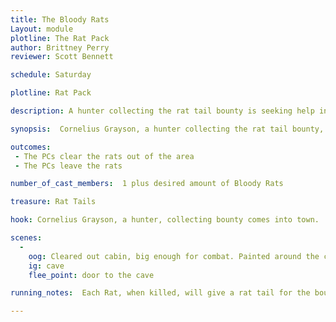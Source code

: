 ```yaml
---
title: The Bloody Rats
Layout: module
plotline: The Rat Pack
author: Brittney Perry
reviewer: Scott Bennett

schedule: Saturday

plotline: Rat Pack

description: A hunter collecting the rat tail bounty is seeking help in clearing out a large rats nest he found in a cave.

synopsis:  Cornelius Grayson, a hunter collecting the rat tail bounty, comes into town looking for a group to help clear out a nest he found. There are more rats than he can handle, and is willing to share the bounty. When the PCs get to the cave, there is a large colony of rats feeding off of dozens of people that have been thrown in the cave. Painted around the cave at about head height are several bloody fists painted in rust-red blood. The bodies are in varying states of decay, some fresh and some very old, mostly adults, but some small skeletons can be seen beneath larger ones. The rats are feeding on the flesh and are bloodstained. Fights occasionally break out among the colony as the eat. These rats are larger than their grain-fed cousins. As the PCs approach, the rats abandon their food and attack. Unlike the other rats, these attack without being provoked. These rats are super aggressive.

outcomes: 
 - The PCs clear the rats out of the area
 - The PCs leave the rats

number_of_cast_members:  1 plus desired amount of Bloody Rats

treasure: Rat Tails

hook: Cornelius Grayson, a hunter, collecting bounty comes into town. 

scenes: 
  - 
    oog: Cleared out cabin, big enough for combat. Painted around the cave at about head height are several bloody fists painted in rust- red blood. Bodies around the cave. 
    ig: cave
    flee_point: door to the cave

running_notes:  Each Rat, when killed, will give a rat tail for the bounty. These are in game items.

---
```










